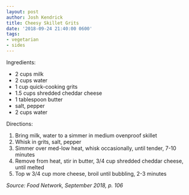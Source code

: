 ```yaml
---
layout: post
author: Josh Kendrick
title: Cheesy Skillet Grits
date: '2018-09-24 21:40:00 0600'
tags:
- vegetarian
- sides
---
```


Ingredients:
* 2 cups milk
* 2 cups water
* 1 cup quick-cooking grits
* 1.5 cups shredded cheddar cheese
* 1 tablespoon butter
* salt, pepper
* 2 cups water

Directions:
1. Bring milk, water to a simmer in medium ovenproof skillet
2. Whisk in grits, salt, pepper
3. Simmer over med-low heat, whisk occasionally, until tender, 7-10 minutes
4. Remove from heat, stir in butter, 3/4 cup shredded cheddar cheese, until melted
5. Top w 3/4 cup more cheese, broil until bubbling, 2-3 minutes

*Source: Food Network, September 2018, p. 106*
